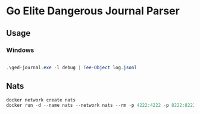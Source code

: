 # Go Elite Dangerous Journal Parser




## Usage
### Windows
```powershell

.\ged-journal.exe -l debug | Tee-Object log.jsonl

```




## Nats
```powershell
docker network create nats
docker run -d --name nats --network nats --rm -p 4222:4222 -p 8222:8222 nats --http_port 8222
```
